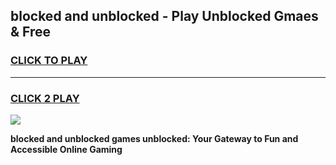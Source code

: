 
## blocked and unblocked - Play Unblocked Gmaes & Free
<h3>
<a href="https://news.freeplayer.one?title=blocked_and_unblocked&ref=23F">CLICK TO PLAY</a></h3>
<hr>

<h3>
<a href="https://news.freeplayer.one?title=blocked_and_unblocked&ref=23F">CLICK 2 PLAY</a>
  
</h3>

<a href="https://news.freeplayer.one?title=blocked_and_unblocked&ref=23F/"><img src="https://clearcache.store/games.png"></a>


**blocked and unblocked games unblocked: Your Gateway to Fun and Accessible Online Gaming**
